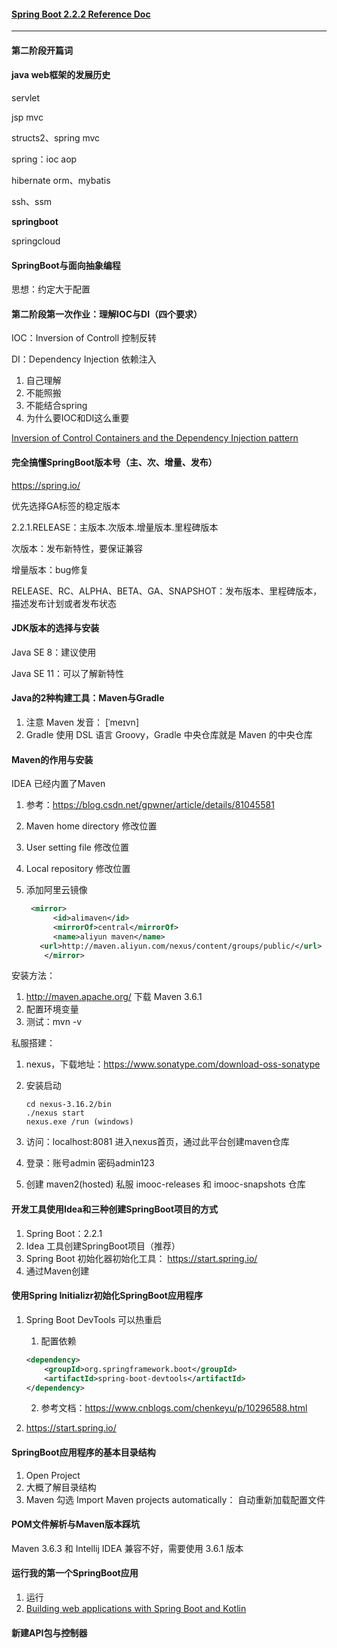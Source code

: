 #### [Spring Boot 2.2.2 Reference Doc](https://docs.spring.io/spring-boot/docs/2.2.2.RELEASE/reference/html/)

****

#### 第二阶段开篇词

#### java web框架的发展历史

servlet

jsp mvc

structs2、spring mvc

spring：ioc aop

hibernate orm、mybatis

ssh、ssm

**springboot**

springcloud

#### SpringBoot与面向抽象编程

思想：约定大于配置

#### 第二阶段第一次作业：理解IOC与DI（四个要求）

IOC：Inversion of Controll 控制反转

DI：Dependency Injection 依赖注入

1. 自己理解
2. 不能照搬
3. 不能结合spring
4. 为什么要IOC和DI这么重要

[Inversion of Control Containers and the Dependency Injection pattern](https://martinfowler.com/articles/injection.html) 



#### 完全搞懂SpringBoot版本号（主、次、增量、发布）

https://spring.io/

优先选择GA标签的稳定版本

2.2.1.RELEASE：主版本.次版本.增量版本.里程碑版本

次版本：发布新特性，要保证兼容

增量版本：bug修复

RELEASE、RC、ALPHA、BETA、GA、SNAPSHOT：发布版本、里程碑版本，描述发布计划或者发布状态

#### JDK版本的选择与安装

Java SE 8：建议使用

Java SE 11：可以了解新特性

#### Java的2种构建工具：Maven与Gradle

1. 注意 Maven 发音： [ˈmeɪvn] 
2. Gradle 使用 DSL 语言 Groovy，Gradle 中央仓库就是 Maven 的中央仓库

#### Maven的作用与安装

IDEA 已经内置了Maven

1. 参考：https://blog.csdn.net/gpwner/article/details/81045581 

2. Maven home directory 修改位置

3. User setting file 修改位置

4. Local repository 修改位置

5. 添加阿里云镜像 

   ```xml
   	<mirror>
         <id>alimaven</id>
         <mirrorOf>central</mirrorOf>
         <name>aliyun maven</name>
   	  <url>http://maven.aliyun.com/nexus/content/groups/public/</url>
       </mirror>
   ```

安装方法：

1.  http://maven.apache.org/  下载 Maven 3.6.1
2. 配置环境变量
3. 测试：mvn -v

私服搭建：

1. nexus，下载地址：https://www.sonatype.com/download-oss-sonatype

2. 安装启动

   ```shell
   cd nexus-3.16.2/bin
   ./nexus start
   nexus.exe /run (windows)
   ```

3. 访问：localhost:8081 进入nexus首页，通过此平台创建maven仓库

4. 登录：账号admin 密码admin123

5. 创建 maven2(hosted) 私服 imooc-releases 和 imooc-snapshots 仓库

#### 开发工具使用Idea和三种创建SpringBoot项目的方式

1. Spring Boot：2.2.1
2. Idea 工具创建SpringBoot项目（推荐）
3. Spring Boot 初始化器初始化工具： https://start.spring.io/ 
4. 通过Maven创建

#### 使用Spring Initializr初始化SpringBoot应用程序

1. Spring Boot DevTools 可以热重启

   1.  配置依赖

      ```xml
      <dependency>
          <groupId>org.springframework.boot</groupId>
          <artifactId>spring-boot-devtools</artifactId>
      </dependency>
      ```

   2. 参考文档：https://www.cnblogs.com/chenkeyu/p/10296588.html

2. https://start.spring.io/

#### SpringBoot应用程序的基本目录结构

1. Open Project
2. 大概了解目录结构
3. Maven 勾选 Import Maven projects automatically： 自动重新加载配置文件

#### POM文件解析与Maven版本踩坑

Maven 3.6.3 和 Intellij IDEA 兼容不好，需要使用 3.6.1 版本



#### 运行我的第一个SpringBoot应用

1. 运行
2. [Building web applications with Spring Boot and Kotlin]( https://spring.io/guides/tutorials/spring-boot-kotlin/ )

#### 新建API包与控制器

